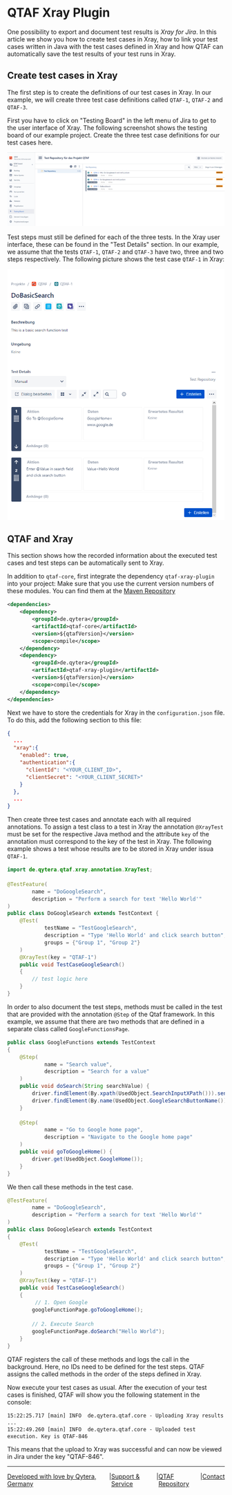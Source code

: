 # QTAF Xray Plugin

One possibility to export and document test results is *Xray for Jira*. In this article we show you how to create test cases in Xray, how to link your test cases written in Java with the test cases defined in Xray and how QTAF can automatically save the test results of your test runs in Xray.

## Create test cases in Xray

The first step is to create the definitions of our test cases in Xray. In our example, we will create three test case definitions called `QTAF-1`, `QTAF-2` and `QTAF-3`.

First you have to click on "Testing Board" in the left menu of Jira to get to the user interface of Xray. The following screenshot shows the testing board of our example project. Create the three test case definitions for our test cases here.

<img src="../../../../assets/images/qtaf/xray_plugin/xray_testing_board.png" />

Test steps must still be defined for each of the three tests. In the Xray user interface, these can be found in the "Test Details" section. In our example, we assume that the tests `QTAF-1`, `QTAF-2` and `QTAF-3` have two, three and two steps respectively. The following picture shows the test case `QTAF-1` in Xray:

<img src="../../../../assets/images/qtaf/xray_plugin/xray_test_steps.png" />

## QTAF and Xray

This section shows how the recorded information about the executed test cases and test steps can be automatically sent to Xray.

In addition to `qtaf-core`, first integrate the dependency `qtaf-xray-plugin` into your project: Make sure that you use the current version numbers of these modules. You can find them at the <a href="https://mvnrepository.com/artifact/de.qytera" target="_blank">Maven Repository</a>

```xml
<dependencies>
    <dependency>
        <groupId>de.qytera</groupId>
        <artifactId>qtaf-core</artifactId>
        <version>${qtafVersion}</version>
        <scope>compile</scope>
    </dependency>
    <dependency>
        <groupId>de.qytera</groupId>
        <artifactId>qtaf-xray-plugin</artifactId>
        <version>${qtafVersion}</version>
        <scope>compile</scope>
    </dependency>
</dependencies>
```

Next we have to store the credentials for Xray in the `configuration.json` file. To do this, add the following section to this file:

```json
{
  ...
  "xray":{
    "enabled": true,
    "authentication":{
      "clientId": "<YOUR_CLIENT_ID>",
      "clientSecret": "<YOUR_CLIENT_SECRET>"
    }
  },
  ...
}
```

Then create three test cases and annotate each with all required annotations. To assign a test class to a test in Xray the annotation `@XrayTest` must be set for the respective Java method and the attribute `key` of the annotation must correspond to the key of the test in Xray. The following example shows a test whose results are to be stored in Xray under issua `QTAF-1`.

```java
import de.qytera.qtaf.xray.annotation.XrayTest;

@TestFeature(
        name = "DoGoogleSearch",
        description = "Perform a search for text 'Hello World'"
)
public class DoGoogleSearch extends TestContext {
    @Test(
            testName = "TestGoogleSearch",
            description = "Type 'Hello World' and click search button",
            groups = {"Group 1", "Group 2"}
    )
    @XrayTest(key = "QTAF-1")
    public void TestCaseGoogleSearch()
    {
        // test logic here
    }
}
```

In order to also document the test steps, methods must be called in the test that are provided with the annotation `@Step` of the Qtaf framework. In this example, we assume that there are two methods that are defined in a separate class called `GoogleFunctionsPage`.

```java
public class GoogleFunctions extends TestContext
{
    @Step(
            name = "Search value",
            description = "Search for a value"
    )
    public void doSearch(String searchValue) {
        driver.findElement(By.xpath(UsedObject.SearchInputXPath())).sendKeys(searchValue);
        driver.findElement(By.name(UsedObject.GoogleSearchButtonName())).click();
    }

    @Step(
            name = "Go to Google home page",
            description = "Navigate to the Google home page"
    )
    public void goToGoogleHome() {
        driver.get(UsedObject.GoogleHome());
    }
}
```

We then call these methods in the test case.

```java
@TestFeature(
        name = "DoGoogleSearch",
        description = "Perform a search for text 'Hello World'"
)
public class DoGoogleSearch extends TestContext
{
    @Test(
            testName = "TestGoogleSearch",
            description = "Type 'Hello World' and click search button",
            groups = {"Group 1", "Group 2"}
    )
    @XrayTest(key = "QTAF-1")
    public void TestCaseGoogleSearch()
    {
         // 1. Open Google
        googleFunctionPage.goToGoogleHome();

        // 2. Execute Search
        googleFunctionPage.doSearch("Hello World");
    }
}
```

QTAF registers the call of these methods and logs the call in the background. Here, no IDs need to be defined for the test steps. QTAF assigns the called methods in the order of the steps defined in Xray.

Now execute your test cases as usual. After the execution of your test cases is finished, QTAF will show you the following statement in the console:

```
15:22:25.717 [main] INFO  de.qytera.qtaf.core - Uploading Xray results ...
15:22:49.260 [main] INFO  de.qytera.qtaf.core - Uploaded test execution. Key is QTAF-846
```

This means that the upload to Xray was successful and can now be viewed in Jira under the key "QTAF-846".

<hr>
<div style="display: flex; flex-direction: row; justify-content: space-between">
  <a href="https://www.qytera.de" target="_blank">Developed with love by Qytera, Germany</a>
  <span>|</span>
  <a href="https://www.qytera.de/testautomatisierung-workshop" target="_blank">Support & Service</a>
  <span>|</span>
  <a href="https://github.com/Qytera-Gmbh/QTAF" target="_blank">QTAF Repository</a>
  <span>|</span>
  <a href="https://www.qytera.de/kontakt" target="_blank">Contact</a><br>
</div>
